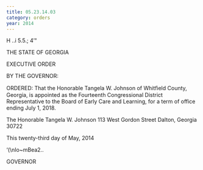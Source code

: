 ```yaml
---
title: 05.23.14.03
category: orders
year: 2014
---
```

 

H ..i 5.5.; 4'__'__

THE STATE OF GEORGIA

EXECUTIVE ORDER

BY THE GOVERNOR:

ORDERED: That the Honorable Tangela W. Johnson of Whitﬁeld County,
Georgia, is appointed as the Fourteenth Congressional District
Representative to the Board of Early Care and Learning, for a term
of office ending July 1, 2018.

The Honorable Tangela W. Johnson
113 West Gordon Street
Dalton, Georgia 30722

This twenty-third day of May, 2014

‘(\nIo~mBea2..

GOVERNOR

